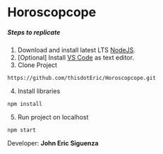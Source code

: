 # Horoscopcope

##### Steps to replicate

1. Download and install latest LTS [NodeJS](https://nodejs.org/en/download/).
2. [Optional] Install [VS Code](https://code.visualstudio.com/download) as text editor.
3. Clone Project

```
https://github.com/thisdotEric/Horoscopcope.git
```
4. Install libraries

```
npm install
```
5. Run project on localhost
```
npm start
```

Developer: **John Eric Siguenza**
